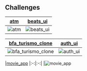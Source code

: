 # 

## Challenges



|[atm](atm)|[beats_ui](beats_ui)
|:-:|:-:|
|![atm](atm/screen_shots/home.png)|![beats_ui](beats_ui/screen_shot/beats.gif)


|[bfa_turismo_clone](bfa_turismo_clone)|[auth_ui](auth_ui)|
|:-:|:-:|
|![bfa_turismo_clone](bfa_turismo_clone/screen_shots/01gif.gif)|![auth_ui](auth_ui/auth.gif)

|[movie_app](movie_app)
|:-:|:-:|
|![movie_app](movie_app/vokoscreen-2021-12-15_22-19-22.gif)






